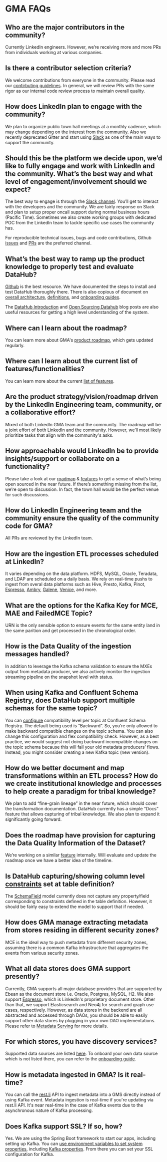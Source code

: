 # GMA FAQs

## Who are the major contributors in the community?

Currently LinkedIn engineers. However, we’re receiving more and more PRs from individuals working at various companies.

## Is there a contributor selection criteria?

We welcome contributions from everyone in the community. Please read our [contirbuting guidelines](CONTRIBUTING.md). In general, we will review PRs with the same rigor as our internal code review process to maintain overall quality.

## How does LinkedIn plan to engage with the community?

We plan to organize public town hall meetings at a monthly cadence, which may change depending on the interest from the community. Also we recently deprecated Gitter and start using [Slack](https://datahubspace.slack.com/join/shared_invite/zt-cl60ng6o-6odCh_I~ejZKE~a9GG30PA) as one of the main ways to support the community.

## Should this be the platform we decide upon, we’d like to fully engage and work with LinkedIn and the community. What’s the best way and what level of engagement/involvement should we expect?

The best way to engage is through the [Slack channel](https://datahubspace.slack.com/join/shared_invite/zt-cl60ng6o-6odCh_I~ejZKE~a9GG30PA). You’ll get to interact with the developers and the community. We are fairly response on Slack and plan to setup proper oncall support during normal business hours (Pacific Time). Sometimes we also create working groups with dedicated POC from the LinkedIn team to tackle specific use cases the community has.

For reproducible technical issues, bugs and code contributions, Github [issues](https://github.com/linkedin/datahub-gma/issues) and [PRs](https://github.com/linkedin/datahub-gma/pulls) are the preferred channel.

## What’s the best way to ramp up the product knowledge to properly test and evaluate DataHub?

[Github](https://github.com/linkedin/datahub-gma) is the best resource. We have documented the steps to install and test DataHub thoroughly there. There is also copious of document on [overall architecture](https://github.com/linkedin/datahub/tree/master/docs/architecture), [definitions](https://github.com/linkedin/datahub/tree/master/docs/what), and [onboarding guides](https://github.com/linkedin/datahub/tree/master/docs/how).

The [DataHub Introduction](https://engineering.linkedin.com/blog/2019/data-hub) and [Open Sourcing Datahub](https://engineering.linkedin.com/blog/2020/open-sourcing-datahub--linkedins-metadata-search-and-discovery-p) blog posts are also useful resources for getting a high level understanding of the system.

## Where can I learn about the roadmap?

You can learn more about GMA's [product roadmap](roadmap.md), which gets updated regularly.

## Where can I learn about the current list of features/functionalities?

You can learn more about the current [list of features](features.md).

## Are the product strategy/vision/roadmap driven by the LinkedIn Engineering team, community, or a collaborative effort?

Mixed of both LinkedIn GMA team and the community. The roadmap will be a joint effort of both LinkedIn and the community. However, we’ll most likely prioritize tasks that align with the community's asks.

## How approachable would LinkedIn be to provide insights/support or collaborate on a functionality?

Please take a look at our [roadmap](roadmap.md) & [features](features.md) to get a sense of what’s being open sourced in the near future. If there’s something missing from the list, we’re open to discussion. In fact, the town hall would be the perfect venue for such discussions.

## How do LinkedIn Engineering team and the community ensure the quality of the community code for GMA?

All PRs are reviewed by the LinkedIn team.

## How are the ingestion ETL processes scheduled at LinkedIn?

It varies depending on the data platform. HDFS, MySQL, Oracle, Teradata, and LDAP are scheduled on a daily basis. We rely on real-time pushs to ingest from sveral data platforms such as Hive, Presto, Kafka, Pinot, [Espresso](https://engineering.linkedin.com/espresso/introducing-espresso-linkedins-hot-new-distributed-document-store), [Ambry](https://github.com/linkedin/ambry), [Galene](https://engineering.linkedin.com/search/did-you-mean-galene), [Venice](https://engineering.linkedin.com/blog/2017/02/building-venice-with-apache-helix), and more.

## What are the options for the Kafka Key for MCE, MAE and FailedMCE Topic?

URN is the only sensible option to ensure events for the same entity land in the same parition and get processed in the chronological order.

## How is the Data Quality of the ingestion messages handled?

In addition to leverage the Kafka schema validation to ensure the MXEs output from metadata producer, we also actively monitor the ingestion streaming pipeline on the snapshot level with status.

## When using Kafka and Confluent Schema Registry, does DataHub support multiple schemas for the same topic?

You can [configure](https://docs.confluent.io/current/schema-registry/develop/api.html#compatibility) compatibility level per topic at Confluent Schema Registry. The default being used is “Backward”. So, you’re only allowed to make backward compatible changes on the topic schema. You can also change this configuration and flex compatibility check. However, as a best practice, we would suggest not doing backward incompatible changes on the topic schema because this will fail your old metadata producers’ flows. Instead, you might consider creating a new Kafka topic (new version).

## How do we better document and map transformations within an ETL process? How do we create institutional knowledge and processes to help create a paradigm for tribal knowledge?

We plan to add “fine-grain lineage” in the near future, which should cover the transformation documentation. DataHub currently has a simple “Docs” feature that allows capturing of tribal knowledge. We also plan to expand it significantly going forward.

## Does the roadmap have provision for capturing the Data Quality Information of the Dataset?

We’re working on a similar [feature](https://engineering.linkedin.com/blog/2020/data-sentinel-automating-data-validation) internally. Will evaluate and update the roadmap once we have a better idea of the timeline.

## Is DataHub capturing/showing column level [constraints](https://www.w3schools.com/sql/sql_constraints.asp) set at table definition?

The [SchemaField](https://github.com/linkedin/datahub-gma/blob/master/metadata-models/src/main/pegasus/com/linkedin/schema/SchemaField.pdl) model currently does not capture any property/field corresponding to constraints defined in the table definition. However, it should be fairly easy to extend the model to support that if needed.

## How does GMA manage extracting metadata from stores residing in different security zones?

MCE is the ideal way to push metadata from different security zones, assuming there is a common Kafka infrastructure that aggregates the events from various security zones.

## What all data stores does GMA support presently?

Currently, GMA supports all major database providers that are supported by Ebean as the document store i.e. Oracle, Postgres, MySQL, H2. We also support [Espresso](https://engineering.linkedin.com/espresso/introducing-espresso-linkedins-hot-new-distributed-document-store), which is LinkedIn's proprietary document store. Other than that, we support Elasticsearch and Neo4j for search and graph use cases, respectively. However, as data stores in the backend are all abstracted and accessed through DAOs, you should be able to easily support other data stores by plugging in your own DAO implementations. Please refer to [Metadata Serving](architecture/metadata-serving.md) for more details.

## For which stores, you have discovery services?

Supported data sources are listed [here](https://github.com/linkedin/datahub-gma/tree/master/metadata-ingestion). To onboard your own data source which is not listed there, you can refer to the [onboarding guide](how/data-source-onboarding.md).

## How is metadata ingested in GMA? Is it real-time?

You can call the [rest.li](https://github.com/linkedin/rest.li) API to ingest metadata into a GMS directly instead of using Kafka event. Metadata ingestion is real-time if you're updating via rest.li API. It's near real-time in the case of Kafka events due to the asynchronous nature of Kafka processing.

## Does Kafka support SSL? If so, how?

Yes. We are using the Spring Boot framework to start our apps, including setting up Kafka. You can [use environment variables to set system properties](https://docs.spring.io/spring-boot/docs/current/reference/html/spring-boot-features.html#boot-features-external-config-relaxed-binding-from-environment-variables), including [Kafka properties](https://docs.spring.io/spring-boot/docs/current/reference/html/appendix-application-properties.html#integration-properties). From there you can set your SSL configuration for Kafka.
